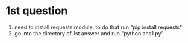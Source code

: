 # 1st question
1. need to install requests module, to do that run "pip install requests"
2. go into the directory of 1st answer and run "python ans1.py"
